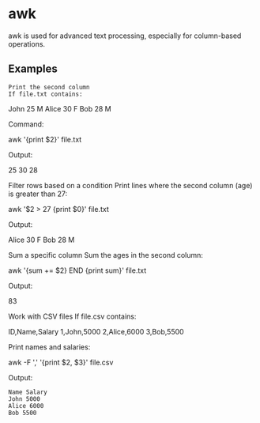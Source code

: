 # awk

awk is used for advanced text processing, especially for column-based operations.
## Examples

    Print the second column
    If file.txt contains:

John 25 M
Alice 30 F
Bob 28 M

Command:

awk '{print $2}' file.txt

Output:

25
30
28



Filter rows based on a condition
Print lines where the second column (age) is greater than 27:

awk '$2 > 27 {print $0}' file.txt

Output:

Alice 30 F
Bob 28 M

Sum a specific column
Sum the ages in the second column:

awk '{sum += $2} END {print sum}' file.txt

Output:

83

Work with CSV files
If file.csv contains:

ID,Name,Salary
1,John,5000
2,Alice,6000
3,Bob,5500

Print names and salaries:

awk -F ',' '{print $2, $3}' file.csv

Output:

    Name Salary
    John 5000
    Alice 6000
    Bob 5500

